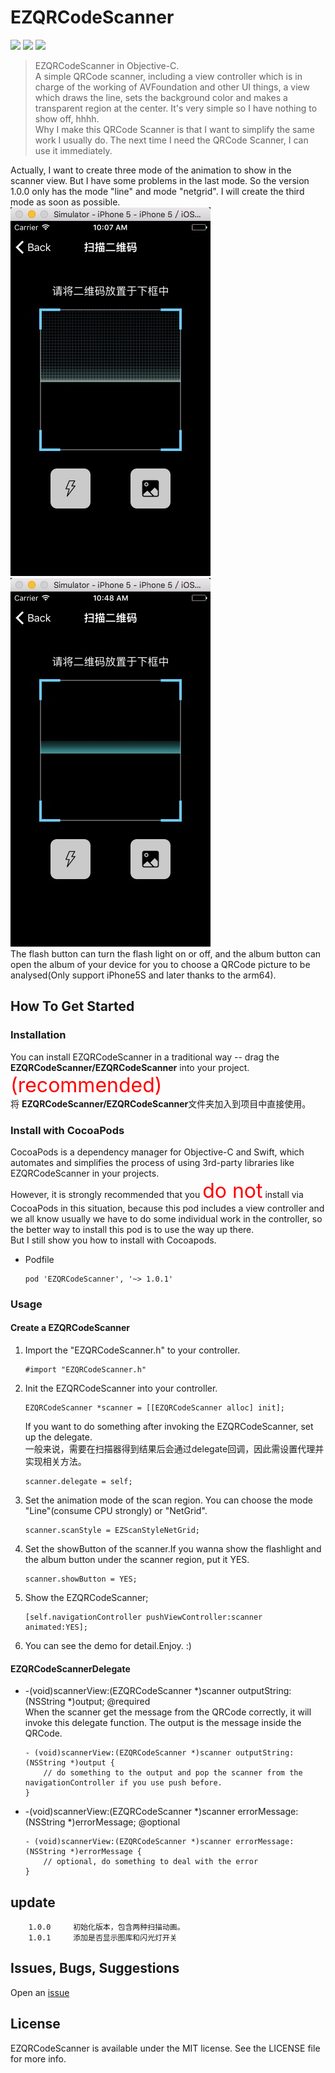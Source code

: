 # EZQRCodeScanner
    
![](https://img.shields.io/badge/license-MIT-blue.svg?style=flat)
![](https://img.shields.io/badge/CocoaPods-v1.0.0-green.svg?style=flat)
![](https://img.shields.io/badge/platform-iOS-red.svg?style=flat)
> EZQRCodeScanner in Objective-C.    
> A simple QRCode scanner, including a view controller which is in charge of the working of AVFoundation and other UI things, a view which draws the line, sets the background color and makes a transparent region at the center. It's very simple so I have nothing to show off, hhhh.    
> Why I make this QRCode Scanner is that I want to simplify the same work I usually do. The next time I need the QRCode Scanner, I can use it immediately.    

Actually, I want to create three mode of the animation to show in the scanner view. But I have some problems in the last mode. So the version 1.0.0 only has the mode "line" and mode "netgrid". I will create the third mode as soon as possible.    
![](NetGrid.png) ![](Line.png)    
The flash button can turn the flash light on or off, and the album button can open the album of your device for you to choose a QRCode picture to be analysed(Only support iPhone5S and later thanks to the arm64).    
    
## How To Get Started

### Installation

You can install EZQRCodeScanner in a traditional way -- drag the **EZQRCodeScanner/EZQRCodeScanner** into your project.<font color=red size=6>(recommended)</font>         
将 **EZQRCodeScanner/EZQRCodeScanner**文件夹加入到项目中直接使用。

### Install with CocoaPods

CocoaPods is a dependency manager for Objective-C and Swift, which automates and simplifies the process of using 3rd-party libraries like EZQRCodeScanner in your projects.    
However, it is strongly recommended that you <font color=red size=6>do not</font> install via CocoaPods in this situation, because this pod includes a view controller and we all know usually we have to do some individual work in the controller, so the better way to install this pod is to use the way up there.    
But I still show you how to install with Cocoapods.

* Podfile

	```           
	pod 'EZQRCodeScanner', '~> 1.0.1'
	```
	

### Usage

#### Create a EZQRCodeScanner

1. Import the "EZQRCodeScanner.h" to your controller.
    
    ``` 
    #import "EZQRCodeScanner.h"
    ```
    
2. Init the EZQRCodeScanner into your controller.

    ```
    EZQRCodeScanner *scanner = [[EZQRCodeScanner alloc] init];
    ```
   If you want to do something after invoking the EZQRCodeScanner, set up the delegate.    
   一般来说，需要在扫描器得到结果后会通过delegate回调，因此需设置代理并实现相关方法。
    
    ```
    scanner.delegate = self;
    ```
3. Set the animation mode of the scan region. You can choose the mode "Line"(consume CPU strongly) or "NetGrid". 

	```
	scanner.scanStyle = EZScanStyleNetGrid;
	```

4. Set the showButton of the scanner.If you wanna show the flashlight and the album button under the scanner region, put it YES. 

	```
	scanner.showButton = YES;
	```

5. Show the EZQRCodeScanner;

    ```
    [self.navigationController pushViewController:scanner animated:YES];
    ```
    
6. You can see the demo for detail.Enjoy. :) 


#### EZQRCodeScannerDelegate

* -(void)scannerView:(EZQRCodeScanner *)scanner outputString:(NSString *)output;  @required     
    When the scanner get the message from the QRCode correctly, it will invoke this delegate function. The output is the message inside the QRCode.    
    
    ```
    - (void)scannerView:(EZQRCodeScanner *)scanner outputString:(NSString *)output {    
        // do something to the output and pop the scanner from the navigationController if you use push before.
    }
    ```

* -(void)scannerView:(EZQRCodeScanner *)scanner errorMessage:(NSString *)errorMessage;  @optional        
	    
    ```
    - (void)scannerView:(EZQRCodeScanner *)scanner errorMessage:(NSString *)errorMessage {    
        // optional, do something to deal with the error
    }
    ```

## update

		1.0.0     初始化版本，包含两种扫描动画。
		1.0.1	  添加是否显示图库和闪光灯开关

## Issues, Bugs, Suggestions

Open an [issue](https://github.com/Ezfen/EZQRCodeScanner/issues)

## License

EZQRCodeScanner is available under the MIT license. See the LICENSE file for more info.
